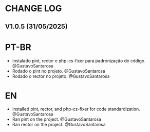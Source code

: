 # CHANGE LOG

## V1.0.5 (31/05/2025)

# PT-BR

- Instalado pint, rector e php-cs-fixer para padronização do código. @GustavoSantarosa
- Rodado o pint no projeto. @GustavoSantarosa
- Rodado o rector no projeto. @GustavoSantarosa

# EN

- Installed pint, rector, and php-cs-fixer for code standardization. @GustavoSantarosa
- Ran pint on the project. @GustavoSantarosa
- Ran rector on the project. @GustavoSantarosa
